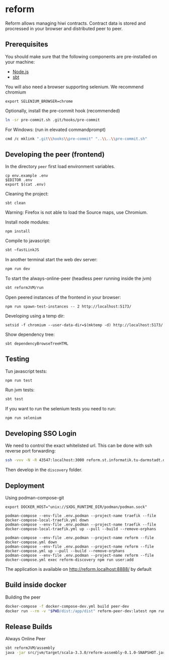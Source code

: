 # reform

Reform allows managing hiwi contracts.
Contract data is stored and procressed in your browser
and distributed peer to peer.

## Prerequisites

You should make sure that the following components are pre-installed on your machine:

 - [Node.js](https://nodejs.org/en/download/)
 - [sbt](https://www.scala-sbt.org/)

You will also need a browser supporting selenium.
We recommend chromium
```
export SELENIUM_BROWSER=chrome 
```

Optionally, install the pre-commit hook (recommended)
```bash
ln -sr pre-commit.sh .git/hooks/pre-commit
```
For Windows: (run in elevated commandprompt)
```bash
cmd /c mklink ".git\\hooks\\pre-commit" "..\\..\\pre-commit.sh"
```

## Developing the peer (frontend)

In the directory `peer` first load environment variables.
```
cp env.example .env
$EDITOR .env
export $(cat .env)
```

Cleaning the project:
```
sbt clean
```

Warning: Firefox is not able to load the Source maps, use Chromium.

Install node modules:
```
npm install
```

Compile to javascript:
```bash
sbt ~fastLinkJS
```

In another terminal start the web dev server: 
```bash
npm run dev
```

To start the always-online-peer (headless peer running inside the jvm)
```bash
sbt reformJVM/run
```

Open peered instances of the frontend in your browser:

```
npm run spawn-test-instances -- 2 http://localhost:5173/
```

Developing using a temp dir:

```
setsid -f chromium --user-data-dir=$(mktemp -d) http://localhost:5173/
```

Show dependency tree:
```
sbt dependencyBrowseTreeHTML
```

## Testing

Tun javascript tests:
```
npm run test
```

Run jvm tests:

```bash
sbt test
```

If you want to run the selenium tests you need to run:
```bash
npm run selenium
```

## Developing SSO Login

We need to control the exact whitelisted url.
This can be done with ssh reverse port forwarding:

```bash
ssh -vvv -N -R 43547:localhost:3000 reform.st.informatik.tu-darmstadt.de
```

Then develop in the `discovery` folder.

## Deployment

Using podman-compose-git
```
export DOCKER_HOST="unix://$XDG_RUNTIME_DIR/podman/podman.sock"

podman-compose --env-file .env.podman --project-name traefik --file docker-compose-local-traefik.yml down
podman-compose --env-file .env.podman --project-name traefik --file docker-compose-local-traefik.yml up --pull --build --remove-orphans

podman-compose --env-file .env.podman --project-name reform --file docker-compose.yml down
podman-compose --env-file .env.podman --project-name reform --file docker-compose.yml up --pull --build --remove-orphans
podman-compose --env-file .env.podman --project-name reform --file docker-compose.yml exec reform-discovery npm run user:add
```

The application is available on http://reform.localhost:8888/ by default

## Build inside docker

Building the peer

```bash
docker-compose -f docker-compose-dev.yml build peer-dev
docker run --rm -v "$PWD/dist:/app/dist" reform-peer-dev:latest npm run build # Might also be called reform_peer-dev:latest
```

## Release Builds

Always Online Peer

```bash
sbt reformJVM/assembly
java -jar src/jvm/target/scala-3.3.0/reform-assembly-0.1.0-SNAPSHOT.jar
```

